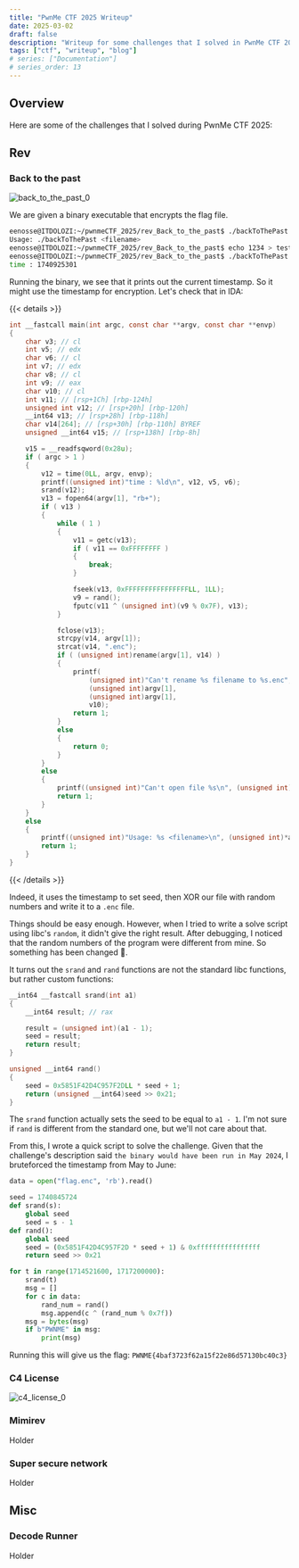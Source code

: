 ```yaml
---
title: "PwnMe CTF 2025 Writeup"
date: 2025-03-02
draft: false
description: "Writeup for some challenges that I solved in PwnMe CTF 2025."
tags: ["ctf", "writeup", "blog"]
# series: ["Documentation"]
# series_order: 13
---
```


## Overview

Here are some of the challenges that I solved during PwnMe CTF 2025:

## Rev
### Back to the past

![back_to_the_past_0](writeups/pwnme_ctf_2025/back_to_the_past_0.png)

We are given a binary executable that encrypts the flag file. 

```bash
eenosse@ITDOLOZI:~/pwnmeCTF_2025/rev_Back_to_the_past$ ./backToThePast
Usage: ./backToThePast <filename>
eenosse@ITDOLOZI:~/pwnmeCTF_2025/rev_Back_to_the_past$ echo 1234 > test
eenosse@ITDOLOZI:~/pwnmeCTF_2025/rev_Back_to_the_past$ ./backToThePast test
time : 1740925301
```

Running the binary, we see that it prints out the current timestamp. So it might use the timestamp for encryption. Let's check that in IDA:

{{< details >}}
```c
int __fastcall main(int argc, const char **argv, const char **envp)
{
    char v3; // cl
    int v5; // edx
    char v6; // cl
    int v7; // edx
    char v8; // cl
    int v9; // eax
    char v10; // cl
    int v11; // [rsp+1Ch] [rbp-124h]
    unsigned int v12; // [rsp+20h] [rbp-120h]
    __int64 v13; // [rsp+28h] [rbp-118h]
    char v14[264]; // [rsp+30h] [rbp-110h] BYREF
    unsigned __int64 v15; // [rsp+138h] [rbp-8h]

    v15 = __readfsqword(0x28u);
    if ( argc > 1 )
    {
        v12 = time(0LL, argv, envp);
        printf((unsigned int)"time : %ld\n", v12, v5, v6);
        srand(v12);
        v13 = fopen64(argv[1], "rb+");
        if ( v13 )
        {
            while ( 1 )
            {
                v11 = getc(v13);
                if ( v11 == 0xFFFFFFFF )
                {
                    break;
                }

                fseek(v13, 0xFFFFFFFFFFFFFFFFLL, 1LL);
                v9 = rand();
                fputc(v11 ^ (unsigned int)(v9 % 0x7F), v13);
            }

            fclose(v13);
            strcpy(v14, argv[1]);
            strcat(v14, ".enc");
            if ( (unsigned int)rename(argv[1], v14) )
            {
                printf(
                    (unsigned int)"Can't rename %s filename to %s.enc",
                    (unsigned int)argv[1],
                    (unsigned int)argv[1],
                    v10);
                return 1;
            }
            else
            {
                return 0;
            }
        }
        else
        {
            printf((unsigned int)"Can't open file %s\n", (unsigned int)argv[1], v7, v8);
            return 1;
        }
    }
    else
    {
        printf((unsigned int)"Usage: %s <filename>\n", (unsigned int)*argv, (_DWORD)envp, v3);
        return 1;
    }
}
```
{{< /details >}}

Indeed, it uses the timestamp to set seed, then XOR our file with random numbers and write it to a `.enc` file. 

Things should be easy enough. However, when I tried to write a solve script using libc's `random`, it didn't give the right result. After debugging, I noticed that the random numbers of the program were different from mine. So something has been changed 🤔. 

It turns out the `srand` and `rand` functions are not the standard libc functions, but rather custom functions:

```c
__int64 __fastcall srand(int a1)
{
    __int64 result; // rax

    result = (unsigned int)(a1 - 1);
    seed = result;
    return result;
}
```

```c
unsigned __int64 rand()
{
    seed = 0x5851F42D4C957F2DLL * seed + 1;
    return (unsigned __int64)seed >> 0x21;
}
```

The `srand` function actually sets the seed to be equal to `a1 - 1`. I'm not sure if `rand` is different from the standard one, but we'll not care about that.

From this, I wrote a quick script to solve the challenge. Given that the challenge's description said `the binary would have been run in May 2024`, I bruteforced the timestamp from May to June:

```py
data = open("flag.enc", 'rb').read()

seed = 1740845724
def srand(s):
    global seed
    seed = s - 1
def rand():
    global seed
    seed = (0x5851F42D4C957F2D * seed + 1) & 0xffffffffffffffff
    return seed >> 0x21

for t in range(1714521600, 1717200000):
    srand(t)
    msg = []
    for c in data:
        rand_num = rand()
        msg.append(c ^ (rand_num % 0x7f))
    msg = bytes(msg)
    if b"PWNME" in msg:
        print(msg)
```

Running this will give us the flag: `PWNME{4baf3723f62a15f22e86d57130bc40c3}`

### C4 License

![c4_license_0](writeups/pwnme_ctf_2025/c4_license_0.png)



### Mimirev

Holder

### Super secure network

Holder

## Misc
### Decode Runner

Holder
